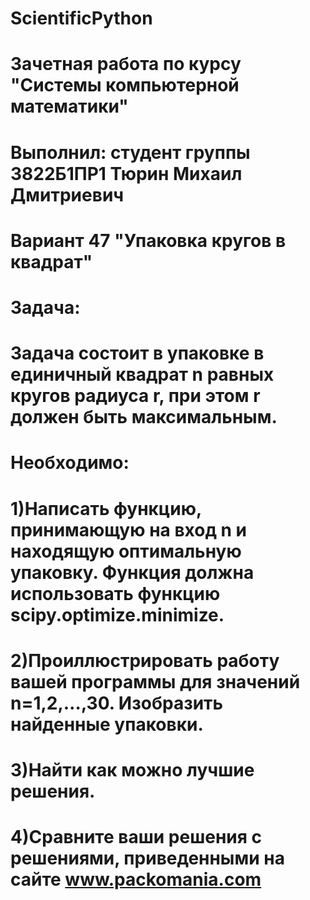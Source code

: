 # ScientificPython
# Зачетная работа по курсу "Системы компьютерной математики"
# Выполнил: студент группы 3822Б1ПР1 Тюрин Михаил Дмитриевич
# Вариант 47 "Упаковка кругов в квадрат"
# Задача:
# Задача состоит в упаковке в единичный квадрат n равных кругов радиуса r, при этом r должен быть максимальным.
# Необходимо:
# 1)Написать функцию, принимающую на вход n и находящую оптимальную упаковку. Функция должна использовать функцию scipy.optimize.minimize.
# 2)Проиллюстрировать работу вашей программы для значений n=1,2,…,30. Изобразить найденные упаковки.
# 3)Найти как можно лучшие решения.
# 4)Сравните ваши решения с решениями, приведенными на сайте www.packomania.com
